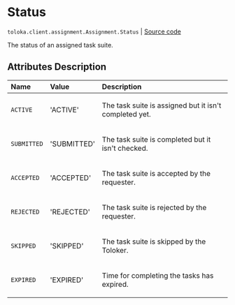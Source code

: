 # Status
`toloka.client.assignment.Assignment.Status` | [Source code](https://github.com/Toloka/toloka-kit/blob/v1.1.1/src/client/assignment.py#L59)

The status of an assigned task suite.

## Attributes Description

| Name | Value | Description |
| :------| :-----------| :----------| 
`ACTIVE`|'ACTIVE'|<p>The task suite is assigned but it isn&#x27;t completed yet.</p>
`SUBMITTED`|'SUBMITTED'|<p>The task suite is completed but it isn&#x27;t checked.</p>
`ACCEPTED`|'ACCEPTED'|<p>The task suite is accepted by the requester.</p>
`REJECTED`|'REJECTED'|<p>The task suite is rejected by the requester.</p>
`SKIPPED`|'SKIPPED'|<p>The task suite is skipped by the Toloker.</p>
`EXPIRED`|'EXPIRED'|<p>Time for completing the tasks has expired.</p>
